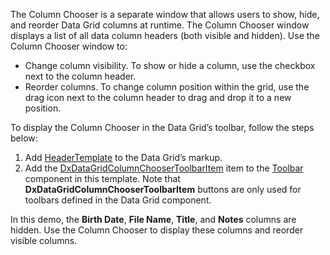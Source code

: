 The Column Chooser is a separate window that allows users to show, hide, and reorder Data Grid columns at runtime. The Column Chooser window displays a list of all data column headers (both visible and hidden). Use the Column Chooser window to:

*   Change column visibility. To show or hide a column, use the checkbox next to the column header.
*   Reorder columns. To change column position within the grid, use the drag icon next to the column header to drag and drop it to a new position.

To display the Column Chooser in the Data Grid’s toolbar, follow the steps below:

1.  Add [HeaderTemplate](https://docs.devexpress.com/Blazor/DevExpress.Blazor.DxDataGrid-1.HeaderTemplate) to the Data Grid’s markup.
2.  Add the [DxDataGridColumnChooserToolbarItem](https://docs.devexpress.com/Blazor/DevExpress.Blazor.DxDataGridColumnChooserToolbarItem) item to the [Toolbar](https://docs.devexpress.com/Blazor/DevExpress.Blazor.DxToolbar) component in this template. Note that **DxDataGridColumnChooserToolbarItem** buttons are only used for toolbars defined in the Data Grid component.

In this demo, the **Birth Date**, **File Name**, **Title**, and **Notes** columns are hidden. Use the Column Chooser to display these columns and reorder visible columns.
